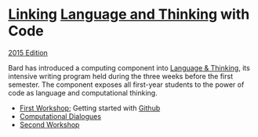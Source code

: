 # [Linking](http://bardcollege.github.io/) [Language and Thinking](http://languageandthinking.bard.edu/) with Code 
[2015 Edition](http://bard.jsbin.com)

Bard has introduced a computing component into [Language & Thinking](http://languageandthinking.bard.edu/about), its intensive writing program held during the three weeks before the first semester. The component exposes all first-year students to the power of code as language and computational thinking.

- [First Workshop](http://bard.jsbin.com/); Getting started with [Github](https://github.com/bardcollege/bardcollege.github.io/tree/master/workshop1)
- [Computational Dialogues](https://github.com/bardcollege/bardcollege.github.io/tree/master/dialogs)
- [Second Workshop](https://github.com/bardcollege/bardcollege.github.io/tree/master/workshop2)